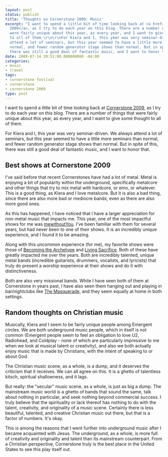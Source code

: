 ```yaml
---
layout: post
status: publish
title: 'Thoughts on Cornerstone 2009: Music'
excerpt: "I want to spend a little bit of time looking back at <a href=\"http://www.cornerstonefestival.com/\">Cornerstone
  2009</a>, as I try to do each year on this blog. There are a number of things that
  were fairly unique about this year, as every year, and I want to give some thought
  to all of them.\r\n\r\nFor Kiera and I, this year was very seminar-driven. We always
  attend a lot of seminars, but this year seemed to have a little more seminars than
  normal, and fewer random generator stage shows than normal. But in spite of this,
  there was still a good deal of fantastic music, and I want to honor that."
date: 2009-07-14 20:51:00.000000000 -04:00
categories:
- music
- travel
tags:
- cornerstone festival
- cornerstone
- cornerstone 2009
type: post
---
```

I want to spend a little bit of time looking back at <a href="http://www.cornerstonefestival.com/">Cornerstone 2009</a>, as I try to do each year on this blog. There are a number of things that were fairly unique about this year, as every year, and I want to give some thought to all of them.

For Kiera and I, this year was very seminar-driven. We always attend a lot of seminars, but this year seemed to have a little more seminars than normal, and fewer random generator stage shows than normal. But in spite of this, there was still a good deal of fantastic music, and I want to honor that.
<h2>Best shows at Cornerstone 2009</h2>
I've said before that recent Cornerstones have had a lot of metal. Metal is enjoying a bit of popularity within the underground, specifically metalcore and other things that try to mix metal with hardcore, or emo, or whatever. This is a good thing, as Kiera and I love metalcore. But it is also a bad thing, since there are also more bad or mediocre bands, even as there are also more good ones.

As this has happened, I have noticed that I have a larger appreciation for non-metal music that impacts me. This year, one of the most impactful shows for me was <a href="http://www.mewithoutyou.com/">mewithoutYou</a>. I've been familiar with them for several years, but had never been to one of their shows. It is an incredibly unique experience, and I found it to be amazing.

Along with this uncommon experience (for me), my favorite shows were those of <a href="http://becomingthearchetype.com/">Becoming the Archetype</a> and <a href="http://www.livingsacrifice.com/">Living Sacrifice</a>. Both of these have greatly impacted me over the years. Both are incredibly talented, unique metal bands (incredible guitarists, drummers, vocalists, and lyricists) that truly do present a worship experience at their shows and do it with distinctiveness.

Both are also very missional bands. While I have seen both of them at Cornerstone in years past, I have also seen them hanging out and playing in bar/nightclubs like <a href="http://www.masq.com/">The Masquerade</a>, and they seem equally at home in both settings. 
<h2>Random thoughts on Christian music</h2>
Musically, Kiera and I seem to be fairly unique people among Emergent circles. We are both underground music people, which in itself is not common (Emergent people seem to feel an obligation to love U2, Radiohead, and Coldplay - none of which are particularly impressive to me when we look at musical talent or creativity), and also we both actually enjoy music that is made by Christians, with the intent of speaking to or about God.

The Christian music scene, as a whole, is a dump, and it deserves the criticism that it receives. We can all agree on this. It is a ghetto of talentless kitsch, spiritual shallowness, and it lags.

But really: the "secular" music scene, as a whole, is just as big a dump. The mainstream music world is a ghetto of bands that sound the same, talk about nothing in particular, and seek nothing beyond commercial success. I truly believe that the spirituality or lack thereof has nothing to do with the talent, creativity, and originality of a music scene. Certainly there is less beautiful, talented, and creative Christian music out there, but that is a factor of numbers. It's okay.

This is among the reasons that I went further into underground music after I became acquainted with Jesus. The underground, as a whole, is more full of creativity and originality and talent than its mainstream counterpart. From a Christian perspective, Cornerstone truly is the best place in the United States to see this play itself out.
